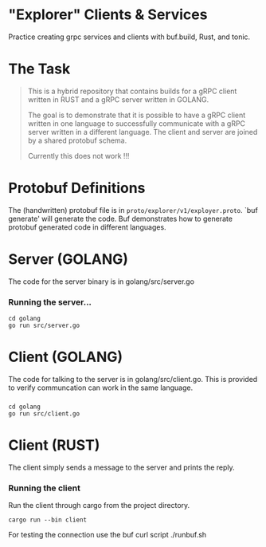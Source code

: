 # "Explorer" Clients & Services

Practice creating grpc services and clients with buf.build, Rust, and tonic.

# The Task

> 
> This is a hybrid repository that contains builds for a gRPC client written in RUST and a gRPC server written in GOLANG. 
> 
> The goal is to demonstrate that it is possible to have a gRPC client written in one language to successfully communicate with a gRPC server written in a different language.
> The client and server are joined by a shared protobuf schema.
> 
> Currently this does not work !!!

# Protobuf Definitions

The (handwritten) protobuf file is in `proto/explorer/v1/exployer.proto`. `buf generate' will
generate the code. Buf demonstrates how to generate protobuf generated code in different languages.

# Server  (GOLANG)

The code for the server binary is in golang/src/server.go
### Running the server...

```shell
cd golang
go run src/server.go
```

# Client (GOLANG)

The code for talking to the server 
is in golang/src/client.go. This is provided to verify communcation can work in the same language. 
###
```shell
cd golang
go run src/client.go
```

# Client (RUST)

The client simply sends a message to the server and prints the reply. 

### Running the client

Run the client through cargo from the project directory. 

```shell
cargo run --bin client 
```
For testing the connection use the buf curl script ./runbuf.sh
